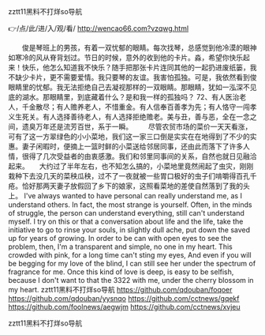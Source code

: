 
zztt11黑料不打烊so导航




👉/点/此/进/入/观/看/ http://wencao66.com?vzqwg.html




　　俊是琴班上的男孩，有着一双忧郁的眼睛。每次找琴，总感觉到他冷漠的眼神如寒冷的风从脊背划过。节日的时候，意外的收到他的卡片。淼，希望你快乐起来！快乐，他怎么知道我不快乐？随手把那张卡片连同其他的一起扔进废纸篓，我不缺少卡片，更不需要爱情。我只要琴的友谊。我害怕孤独。可是，我依然看到俊眼睛里的忧郁。我无法拒绝自己去凝视那样的一双眼睛。那眼睛，犹如一泓深不见底的湖水。那眼睛里，到底藏着什么？是和我一样的孤独吗？
		72、有人医治老人，千金散尽；有人赡养老人，不惜重金。有人信奉百善孝为先；有人恪守一闯孝义生死关。有人选择善待老人，有人选择拒绝赡老。美与丑，善与恶，全在一念之间，遗臭万年还是流芳百世，系于一瞬。
　　尽管农贸市场的菜价一天天看涨，可有了这一方翠绿色的小小菜地，我们这一家三口倒是实实在在地得到了不少的实惠。妻子闲暇时，便摘上一篮时鲜的小菜送给邻居同事，还由此而落下了许多人情，很得了几次受益者的由衷感激。我们和邻里同事间的关系，自然也就日见融洽起来。　　大约过了半年左右，也不知怎么搞的，小菜地里竟然闹起了虫灾，刚刚栽种下去没几天的菜秧瓜秧，过不了一夜就被一些胃口极好的虫子们啃嚼得百孔千疮。恰好那两天妻子放假回了乡下的娘家，这照看菜地的差使自然落到了我的头上。
I've always wanted to have personal can really understand me, as I understand others.
In fact, the most strange is yourself.
Often, in the minds of struggle, the person can understand everything, still can't understand myself.
I try on this or that a conversation about life and the life, take the initiative to go to rinse your souls, in slightly dull ache, put down the saved up for years of growing.
In order to be can with open eyes to see the problem, then, I'm a transparent and simple, no one in my heart.
This crowded with pink, for a long time can't sting my eyes,
And even if you will be begging for my love of the blind, I can still see her under the spectrum of fragrance for me.
Once this kind of love is deep, is easy to be selfish, because I don't want to that the 3322 with me, under the cherry blossom in my heart.
zztt11黑料不打烊so导航 https://github.com/qdouban/foqoer
https://github.com/qdouban/yysnqo
https://github.com/cctnews/gqekf
https://github.com/foolnews/aegwjm
https://github.com/cctnews/xvjeu





zztt11黑料不打烊so导航
